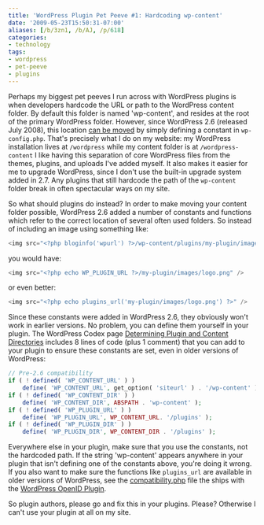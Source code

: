 ```yaml
---
title: 'WordPress Plugin Pet Peeve #1: Hardcoding wp-content'
date: '2009-05-23T15:50:31-07:00'
aliases: [/b/3zn1, /b/AJ, /p/618]
categories:
- technology
tags:
- wordpress
- pet-peeve
- plugins
---
```

Perhaps my biggest pet peeves I run across with WordPress plugins is when developers hardcode the URL or path to the
WordPress content folder.  By default this folder is named 'wp-content', and resides at the root of the primary
WordPress folder.  However, since WordPress 2.6 (released July 2008), this location [can be moved][] by simply defining
a constant in `wp-config.php`.  That's precisely what I do on my website: my WordPress installation lives at
`/wordpress` while my content folder is at `/wordpress-content`  I like having this separation of core WordPress
files from the themes, plugins, and uploads I've added myself.  It also makes it easier for me to upgrade WordPress,
since I don't use the built-in upgrade system added in 2.7.  Any plugins that still hardcode the path of the
`wp-content` folder break in often spectacular ways on my site.

So what should plugins do instead?  In order to make moving your content folder possible, WordPress 2.6 added a number
of constants and functions which refer to the correct location of several often used folders.  So instead of including
an image using something like:

``` php
<img src="<?php bloginfo('wpurl') ?>/wp-content/plugins/my-plugin/images/logo.png" />
```

you would have:

``` php
<img src="<?php echo WP_PLUGIN_URL ?>/my-plugin/images/logo.png" />
```

or even better:

``` php
<img src="<?php echo plugins_url('my-plugin/images/logo.png') ?>" />
```

Since these constants were added in WordPress 2.6, they obviously won't work in earlier versions.  No problem, you can
define them yourself in your plugin.  The WordPress Codex page [Determining Plugin and Content Directories][] includes 8
lines of code (plus 1 comment) that you can add to your plugin to ensure these constants are set, even in older versions
of WordPress:

``` php
// Pre-2.6 compatibility
if ( ! defined( 'WP_CONTENT_URL' ) )
    define( 'WP_CONTENT_URL', get_option( 'siteurl' ) . '/wp-content' );
if ( ! defined( 'WP_CONTENT_DIR' ) )
    define( 'WP_CONTENT_DIR', ABSPATH . 'wp-content' );
if ( ! defined( 'WP_PLUGIN_URL' ) )
    define( 'WP_PLUGIN_URL', WP_CONTENT_URL. '/plugins' );
if ( ! defined( 'WP_PLUGIN_DIR' ) )
    define( 'WP_PLUGIN_DIR', WP_CONTENT_DIR . '/plugins' );
```

Everywhere else in your plugin, make sure that you use the constants, not the hardcoded path.  If the string
'wp-content' appears anywhere in your plugin that isn't defining one of the constants above, you're doing it wrong.  If
you also want to make sure the functions like `plugins_url` are available in older versions of WordPress, see the
[compatibility.php][] file the ships with the [WordPress OpenID Plugin][].

So plugin authors, please go and fix this in your plugins.  Please?  Otherwise I can't use your plugin at all on my
site.

[can be moved]: http://codex.wordpress.org/Editing_wp-config.php#Moving_wp-content
[Determining Plugin and Content Directories]: http://codex.wordpress.org/Determining_Plugin_and_Content_Directories
[compatibility.php]: http://code.google.com/p/diso/source/browse/wordpress/openid/trunk/compatibility.php
[WordPress OpenID Plugin]: http://wordpress.org/extend/plugins/openid/
